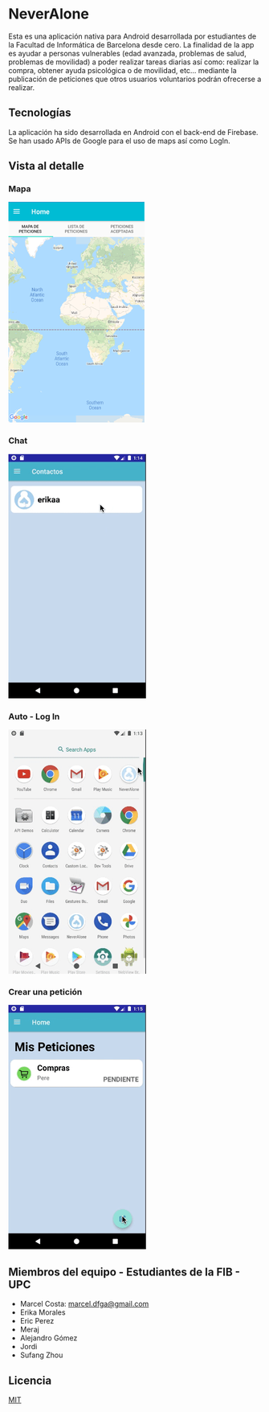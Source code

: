 # NeverAlone

Esta es una aplicación nativa para Android desarrollada por estudiantes de la Facultad de Informática de Barcelona desde cero.
La finalidad de la app es ayudar a personas vulnerables (edad avanzada, problemas de salud, problemas de movilidad) a poder realizar 
tareas diarias así como: realizar la compra, obtener ayuda psicológica o de movilidad, etc... mediante la publicación de peticiones
que otros usuarios voluntarios podrán ofrecerse a realizar.

## Tecnologías

La aplicación ha sido desarrollada en Android con el back-end de Firebase. Se han usado APIs de Google para el uso de maps así como LogIn.

## Vista al detalle

### Mapa
![GitHub Logo](/images/4.png)

### Chat
![GitHub Logo](/images/2.gif)

### Auto - Log In
![GitHub Logo](/images/3.gif)

### Crear una petición
![GitHub Logo](/images/1.gif)

## Miembros del equipo - Estudiantes de la FIB - UPC

* Marcel Costa: marcel.dfga@gmail.com
* Erika Morales
* Eric Perez
* Meraj
* Alejandro Gómez
* Jordi
* Sufang Zhou


## Licencia

[MIT](https://choosealicense.com/licenses/mit/)
